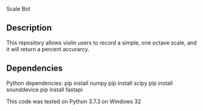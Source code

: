 Scale Bot

Description
-----------------------------------------------------------------------------------------------------------------------------------------------------------------------------------
This repository allows violin users to record a simple, one octave scale, and it will return a percent accurarcy. 

Dependencies
-----------------------------------------------------------------------------------------------------------------------------------------------------------------------------------
Python dependencies:
    pip install numpy
    pip install scipy
    pip install sounddevice
    pip install fastapi
  
 This code was tested on Python 3.7.3 on Windows 32
